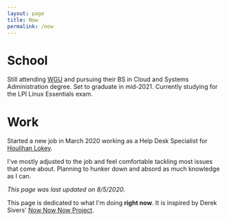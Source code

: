 ```yaml
---
layout: page
title: Now
permalink: /now
---
```

# School
Still attending [WGU](https://www.wgu.edu/) and pursuing their BS in Cloud and Systems Administration degree. Set to graduate in mid-2021. Currently studying for the LPI Linux Essentials exam.

# Work
Started a new job in March 2020 working as a Help Desk Specialist for [Houlihan Lokey](https://hl.com/).

I've mostly adjusted to the job and feel comfortable tackling most issues that come about. Planning to hunker down and absord as much knowledge as I can.

*This page was last updated on 8/5/2020.*

This page is dedicated to what I'm doing **right now**. It is inspired by Derek Sivers' [Now Now Now Project](https://nownownow.com/).